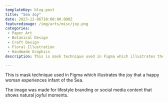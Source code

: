 ```yaml
---
templateKey: blog-post
title: "Sea Joy"
date: 2023-12-06T10:00:00.000Z
featuredimage: /img/arts/misc/joy.png
categories:
 - Paper Art
 - Botanical Design
 - Craft Design
 - Floral Illustration
 - Handmade Graphics
description: This is mask technique used in Figma which illustrates the joy that a happy woman experiences infant of the Sea.

---
```


This is mask technique used in Figma which illustrates the joy that a happy woman experiences infant of the Sea.

The image was made for lifestyle branding or social media content that shows natural joyful moments.
